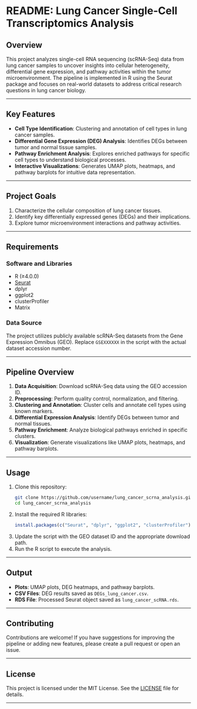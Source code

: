 
# README: Lung Cancer Single-Cell Transcriptomics Analysis

## **Overview**

This project analyzes single-cell RNA sequencing (scRNA-Seq) data from lung cancer samples to uncover insights into cellular heterogeneity, differential gene expression, and pathway activities within the tumor microenvironment. The pipeline is implemented in R using the Seurat package and focuses on real-world datasets to address critical research questions in lung cancer biology.

---

## **Key Features**
- **Cell Type Identification**: Clustering and annotation of cell types in lung cancer samples.
- **Differential Gene Expression (DEG) Analysis**: Identifies DEGs between tumor and normal tissue samples.
- **Pathway Enrichment Analysis**: Explores enriched pathways for specific cell types to understand biological processes.
- **Interactive Visualizations**: Generates UMAP plots, heatmaps, and pathway barplots for intuitive data representation.

---

## **Project Goals**
1. Characterize the cellular composition of lung cancer tissues.
2. Identify key differentially expressed genes (DEGs) and their implications.
3. Explore tumor microenvironment interactions and pathway activities.

---

## **Requirements**
### **Software and Libraries**
- R (≥4.0.0)
- [Seurat](https://satijalab.org/seurat/)
- dplyr
- ggplot2
- clusterProfiler
- Matrix

### **Data Source**
The project utilizes publicly available scRNA-Seq datasets from the Gene Expression Omnibus (GEO). Replace `GSEXXXXXX` in the script with the actual dataset accession number.

---

## **Pipeline Overview**
1. **Data Acquisition**: Download scRNA-Seq data using the GEO accession ID.
2. **Preprocessing**: Perform quality control, normalization, and filtering.
3. **Clustering and Annotation**: Cluster cells and annotate cell types using known markers.
4. **Differential Expression Analysis**: Identify DEGs between tumor and normal tissues.
5. **Pathway Enrichment**: Analyze biological pathways enriched in specific clusters.
6. **Visualization**: Generate visualizations like UMAP plots, heatmaps, and pathway barplots.

---

## **Usage**
1. Clone this repository:
   ```bash
   git clone https://github.com/username/lung_cancer_scrna_analysis.git
   cd lung_cancer_scrna_analysis
   ```
2. Install the required R libraries:
   ```r
   install.packages(c("Seurat", "dplyr", "ggplot2", "clusterProfiler"))
   ```
3. Update the script with the GEO dataset ID and the appropriate download path.
4. Run the R script to execute the analysis.

---

## **Output**
- **Plots**: UMAP plots, DEG heatmaps, and pathway barplots.
- **CSV Files**: DEG results saved as `DEGs_lung_cancer.csv`.
- **RDS File**: Processed Seurat object saved as `lung_cancer_scRNA.rds`.

---

## **Contributing**
Contributions are welcome! If you have suggestions for improving the pipeline or adding new features, please create a pull request or open an issue.

---

## **License**
This project is licensed under the MIT License. See the [LICENSE](LICENSE) file for details.

---
